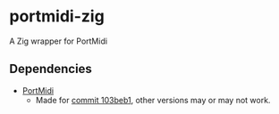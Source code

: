 # portmidi-zig
A Zig wrapper for PortMidi

## Dependencies
- [PortMidi](https://github.com/PortMidi/portmidi/)
  - Made for [commit 103beb1](https://github.com/PortMidi/portmidi/tree/103beb136ca9833d47d3f3a150364330d78638e7), other versions may or may not work.

